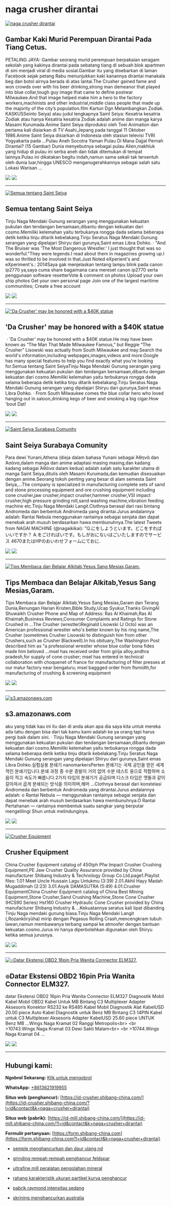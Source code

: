 # naga crusher dirantai

<a href="https://swt.shibang-china.com/?l=id&img&k=naga+crusher+dirantai" target="_blank">![naga crusher dirantai](http://static.shibang-china.com/all-800x300/383.jpg)</a>

## Gambar Kaki Murid Perempuan Dirantai Pada Tiang Cetus.
PETALING JAYA: Gambar seorang murid perempuan berpakaian seragam sekolah yang kakinya dirantai pada sebatang tiang di sebuah blok apartmen di sini menjadi viral di media sosial.Gambar itu yang disebarkan di laman Facebook sejak petang Rabu menunjukkan kaki kanannya dirantai manakala beg dan botol airnya berada di atas lantai.The Crusher gained fame and won crowds over with his beer drinking,strong man demeanor that played into blue collar,tough guy image that came to define postwar Milwaukee.And that image helped make him a hero to the factory workers,machinists and other industrial,middle class people that made up the majority of the city’s population.film Kartun Dgn Melambangkan Zodiak. KASKUSSeinto Seiya) atau judul lengkapnya Saint Seiya: Kesatria kesatria Zodiak atau hanya Kesatria kesatria Zodiak adalah anime dan manga karya Masami Kurumada.Anime Saint Seiya diproduksi oleh Toei Animation dan pertama kali disiarkan di TV Asahi,Jepang pada tanggal 11 Oktober 1986.Anime Saint Seiya disiarkan di Indonesia oleh stasiun televisi TVRI Yogyakarta pada …Pulau Aneh Socotra Yaman Pulau Di Mana Dajjal Pernah Dirantai? (15 Gambar) Dunia menyebutnya sebagai pulau Alien,makhluk yang hidup di pulau ini serba aneh dan tidak ditemukan di tempat lainnya.Pulau ini dikatakan begitu indah,namun sama sekali tak tersentuh oleh dunia luar,hingga UNESCO menganugerahkannya sebagai salah satu Lokasi Warisan …


<a href="https://whatsapp.shibangsoft.com/WhatsApp.php" target="_blank" title="WhatsApp">![](http://static.shibang-china.com/icon/whatsapp.png)</a> <a href="https://swt.shibang-china.com/?l=id&icon&k=naga+crusher+dirantai" target="_blank">![](http://static.shibang-china.com/icon/chat-id.png)</a>

---

<a href="https://swt.shibang-china.com/?l=id&img&k=naga+crusher+dirantai" target="_blank">![Semua tentang Saint Seiya](http://static.shibang-china.com/all-800x300/458.jpg)</a>

## Semua tentang Saint Seiya
Tinju Naga Mendaki Gunung serangan yang menggunakan kekuatan pukulan dan tendangan bersamaan,dibantu dengan kekuatan dari cosmo.Memiliki kelemahan yaitu terbukanya rongga dada selama beberapa detik ketika tinju ditarik kebelakang.Tinju Seratus Naga Mendaki Gunung serangan yang dipelajari Shiryu dari gurunya,Saint emas Libra Dohko.&nbsp;&#0183;&#32;&quot;And The Bruiser was 'The Most Dangerous Wrestler.' I just thought that was so wonderful.&quot;They were legends.I read about them in magazines growing up.I was so thrilled to be involved in that.Just Noted eXperient's and eXperiment's.: 2014Saya gak menjelaskan tentang lampu blink pada canon ip2770 ya,saya cuma share bagaimana cara mereset canon ip2770 serta penggunaan software resetterVote &amp; comment on photos Upload your own ship photos Get your own personal page Join one of the largest maritime communities; Create a free account


<a href="https://whatsapp.shibangsoft.com/WhatsApp.php" target="_blank" title="WhatsApp">![](http://static.shibang-china.com/icon/whatsapp.png)</a> <a href="https://swt.shibang-china.com/?l=id&icon&k=naga+crusher+dirantai" target="_blank">![](http://static.shibang-china.com/icon/chat-id.png)</a>

---

<a href="https://swt.shibang-china.com/?l=id&img&k=naga+crusher+dirantai" target="_blank">!['Da Crusher' may be honored with a $40K statue](http://static.shibang-china.com/all-800x300/266.jpg)</a>

## 'Da Crusher' may be honored with a $40K statue
&nbsp;&#0183;&#32;'Da Crusher' may be honored with a $40K statue.He may have been known as “The Man That Made Milwaukee Famous,” but Reggie “The Crusher” Lisowski was actually from South Milwaukee and may.Search the world's information,including webpages,images,videos and more.Google has many special features to help you find exactly what you're looking for.Semua tentang Saint SeiyaTinju Naga Mendaki Gunung serangan yang menggunakan kekuatan pukulan dan tendangan bersamaan,dibantu dengan kekuatan dari cosmo.Memiliki kelemahan yaitu terbukanya rongga dada selama beberapa detik ketika tinju ditarik kebelakang.Tinju Seratus Naga Mendaki Gunung serangan yang dipelajari Shiryu dari gurunya,Saint emas Libra Dohko.&nbsp;&#0183;&#32;From South Milwaukee comes the blue collar hero who loved hanging out in saloon,drinking kegs of beer and smoking a big cigar.How 'bout Dat!


<a href="https://whatsapp.shibangsoft.com/WhatsApp.php" target="_blank" title="WhatsApp">![](http://static.shibang-china.com/icon/whatsapp.png)</a> <a href="https://swt.shibang-china.com/?l=id&icon&k=naga+crusher+dirantai" target="_blank">![](http://static.shibang-china.com/icon/chat-id.png)</a>

---

<a href="https://swt.shibang-china.com/?l=id&img&k=naga+crusher+dirantai" target="_blank">![Saint Seiya Surabaya Comunity](http://static.shibang-china.com/all-800x300/1488.jpg)</a>

## Saint Seiya Surabaya Comunity
Para dewi Yunani,Athena (dieja dalam bahasa Yunani sebagai Ἀθηνᾶ dan Ἀσάνα,dalam manga dan anime adaptasi masing masing,dan kadang kadang sebagai Ἀθάνα dalam kedua) adalah salah satu karakter utama di manga Saint Seiya,ditulis oleh Masami Kurumada,dan kemudian disesuaikan dengan anime.Seorang tokoh penting yang besar di alam semesta Saint Seiya,…The company is specialized in manufacturing complete sets of sand and stone processing equipment and ore crushing equipment including cone crusher,jaw crusher,impact crusher,hammer crusher,VSI impact crusher,high pressure grinding roll,sand washing machine,vibration feeding machine etc.Tinju Naga Mendaki Langit.Clothnya berasal dari rasi bintang Andromeda dan berbentuk Andromeda yang dirantai.Jurus andalannya adalah: Rantai Nebula menggunakan rantainya sebagai senjata dan dapat menebak arah musuh berdasarkan hawa membunuhnya.The latest Tweets from NAGAI MACHINE (@nagaikikai): &quot;Q.にをしようといます。どこをすればいいですか？ A.をごければいです。もしがおにないはごいたしますのでサービス 4670またはHPのおいわせフォームにておに.


<a href="https://whatsapp.shibangsoft.com/WhatsApp.php" target="_blank" title="WhatsApp">![](http://static.shibang-china.com/icon/whatsapp.png)</a> <a href="https://swt.shibang-china.com/?l=id&icon&k=naga+crusher+dirantai" target="_blank">![](http://static.shibang-china.com/icon/chat-id.png)</a>

---

<a href="https://swt.shibang-china.com/?l=id&img&k=naga+crusher+dirantai" target="_blank">![Tips Membaca dan Belajar Alkitab,Yesus Sang Mesias,Garam.](http://static.shibang-china.com/all-800x300/132.jpg)</a>

## Tips Membaca dan Belajar Alkitab,Yesus Sang Mesias,Garam.
Tips Membaca dan Belajar Alkitab,Yesus Sang Mesias,Garam dan Terang Dunia,Renungan Harian Kristen,Bible Study,Ucap Syukur,Thanks GivingAl Shuwaikh Crusher Phone and Map of Address: Ras Al Khaimah,Ras Al Khaimah,Business Reviews,Consumer Complaints and Ratings for Stone Crushed in …The Crusher (wrestler)Reginald Lisowski (J Octo) was an American professional wrestler who's better known by his ring name,The Crusher (sometimes Crusher Lisowski to distinguish him from other Crushers,such as Crusher Blackwell).In his obituary,The Washington Post described him as &quot;a professional wrestler whose blue collar bona fides made him beloved …msel has received order from girija alloy,andhra pradesh,for supply of cone crusher; msel has entered in technical collaboration with choquenet of france for manufacturing of filter presses at our malur factory near bengaluru; msel baggged order from flsmidth,for manufacturing of crushing &amp; screening equipment


<a href="https://whatsapp.shibangsoft.com/WhatsApp.php" target="_blank" title="WhatsApp">![](http://static.shibang-china.com/icon/whatsapp.png)</a> <a href="https://swt.shibang-china.com/?l=id&icon&k=naga+crusher+dirantai" target="_blank">![](http://static.shibang-china.com/icon/chat-id.png)</a>

---

<a href="https://swt.shibang-china.com/?l=id&img&k=naga+crusher+dirantai" target="_blank">![s3.amazonaws.com](http://static.shibang-china.com/all-800x300/932.jpg)</a>

## s3.amazonaws.com
aku yang tidak kau ini itu dan di anda akan apa dia saya kita untuk mereka ada tahu dengan bisa dari tak kamu kami adalah ke ya orang tapi harus pergi baik dalam sini.&nbsp;&#0183;&#32;Tinju Naga Mendaki Gunung serangan yang menggunakan kekuatan pukulan dan tendangan bersamaan,dibantu dengan kekuatan dari cosmo.Memiliki kelemahan yaitu terbukanya rongga dada selama beberapa detik ketika tinju ditarik kebelakang.Tinju Seratus Naga Mendaki Gunung serangan yang dipelajari Shiryu dari gurunya,Saint emas Libra Dohko.실험실용 분쇄기 nanomarkersPerten 분쇄기는 국제 공인을 받은 세계적인 분쇄기입니다.분쇄 과정 중 수분 증발이 거의 없어 수분 테스트 용으로 적합하며 소음이 적고 속도가 빠릅니다.2가지 타입의 분쇄기가 공급되며 디스크 타입은 맷돌과 같이 갈아져서 곱게 분쇄되는 방식을 의미하며,해머 …Clothnya berasal dari konstelasi Andromeda dan berbentuk Andromeda yang dirantai.Jurus andalannya adalah: o Rantai Nebula — menggunakan rantainya sebagai senjata dan dapat menebak arah musuh berdasarkan hawa membunuhnya.O Rantai Pertahanan — rantainya membentuk suatu sangkar yang berputar mengelilingi Shun untuk melindunginya.


<a href="https://whatsapp.shibangsoft.com/WhatsApp.php" target="_blank" title="WhatsApp">![](http://static.shibang-china.com/icon/whatsapp.png)</a> <a href="https://swt.shibang-china.com/?l=id&icon&k=naga+crusher+dirantai" target="_blank">![](http://static.shibang-china.com/icon/chat-id.png)</a>

---

<a href="https://swt.shibang-china.com/?l=id&img&k=naga+crusher+dirantai" target="_blank">![Crusher Equipment](http://static.shibang-china.com/all-800x300/893.jpg)</a>

## Crusher Equipment
China Crusher Equipment catalog of 450tph Pfw Impact Crusher Crushing Equipment,PE Jaw Crusher Quality Assurance provided by China manufacturer Shibang Industry &amp; Technology Group Co.Ltd.page1.Playlist files: 1.01 Meet Uncle Hussain Lagu Untukmu (3:39) 2.01.Akhil Hayy Madah Mugaddimah (2:23) 3.01.Asyik DAMASUTRA (5:49) 4.01.Crusher EquipmentChina Crusher Equipment catalog of China Best Mining Equipment,Stone Crusher,Sand Crushing Machine,Stone Cone Crusher (HCS90 Series) Hst160 Crusher Hydraulic Cone Crusher provided by China manufacturer Shibang Industry &amp; …Kekuatannya seratus kali lipat dibanding Tinju Naga mendaki gunung biasa.Tinju Naga Mendaki Langit (,Rozankōryūha) mirip dengan Pegasus Rolling Crash,mencengkram tubuh lawan,namun membawanya terbang sampai ke atmosfer dengan bantuan kekuatan cosmo.Jurus ini hanya diperbolehkan digunakan oleh Shiryu ketika semua jurusnya.


<a href="https://whatsapp.shibangsoft.com/WhatsApp.php" target="_blank" title="WhatsApp">![](http://static.shibang-china.com/icon/whatsapp.png)</a> <a href="https://swt.shibang-china.com/?l=id&icon&k=naga+crusher+dirantai" target="_blank">![](http://static.shibang-china.com/icon/chat-id.png)</a>

---

<a href="https://swt.shibang-china.com/?l=id&img&k=naga+crusher+dirantai" target="_blank">![๏Datar Ekstensi OBD2 16pin Pria Wanita Connector ELM327.](http://static.shibang-china.com/all-800x300/191.jpg)</a>

## ๏Datar Ekstensi OBD2 16pin Pria Wanita Connector ELM327.
datar Ekstensi OBD2 16pin Pria Wanita Connector ELM327 Diagnostik Mobil Kabel Mobil OBD2 Kabel Untuk MB Bintang C3 Multiplexer Adapter Aksesoris Konektor RS232 ke RS485 Kabel Mobil Diagnostik Alat KabelUSD 20.00 piece Auto Kabel Diagnostik untuk Benz MB Bintang C3 14PIN Kabel untuk C3 Multiplexer Aksesoris Adapter KabelUSD 25.60 piece UNTUK Benz MB …Wings Naga Kramat 02 Ranggi Metropolis&lt;br&gt; &lt;br &gt;10743.Wings Naga Kramat 03 Dewi Sakti Malam&lt;br&gt; &lt;br &gt;10744.Wings Naga Kramat 04 …

<a href="https://whatsapp.shibangsoft.com/WhatsApp.php" target="_blank" title="WhatsApp">![](http://static.shibang-china.com/icon/whatsapp.png)</a> <a href="https://swt.shibang-china.com/?l=id&icon&k=naga+crusher+dirantai" target="_blank">![](http://static.shibang-china.com/icon/chat-id.png)</a>

---
## Hubungi kami:

**Ngobrol Sekarang:** [Klik untuk mengobrol](https://swt.shibang-china.com?l=id&contact&k=naga+crusher+dirantai)

**WhatsApp:**  [+8613621919955](https://whatsapp.shibangsoft.com/WhatsApp.php)

**Situs web (penghancur):** [https://id-crusher.shibang-china.com/](https://id-crusher.shibang-china.com/?l=id&contact&k=naga+crusher+dirantai)

**Situs web (pabrik):** [https://id-mill.shibang-china.com/](https://id-mill.shibang-china.com/?l=id&contact&k=naga+crusher+dirantai)

**Formulir pertanyaan:** [https://form.shibang-china.com](https://form.shibang-china.com?l=id&contact&k=naga+crusher+dirantai)

* [semple menghancurkan dan daur ulang nd](../47/semple%20menghancurkan%20dan%20daur%20ulang%20nd.md)

* [grinding rempah rempah penghancur feldspar](../45/grinding%20rempah%20rempah%20penghancur%20feldspar.md)

* [ultrafine mill peralatan pengolahan mineral](../46/ultrafine%20mill%20peralatan%20pengolahan%20mineral.md)

* [rahang karakteristik ukuran partikel kurva penghancur](../46/rahang%20karakteristik%20ukuran%20partikel%20kurva%20penghancur.md)

* [pabrik raymond intensitas sedang](../49/pabrik%20raymond%20intensitas%20sedang.md)

* [skrining menghancurkan australia](../41/skrining%20menghancurkan%20australia.md)